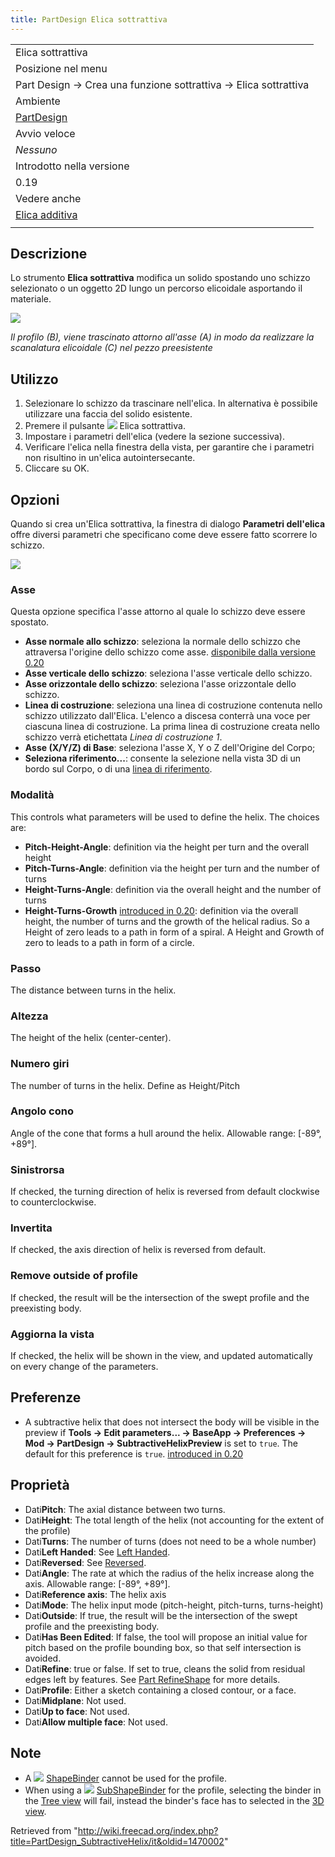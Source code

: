```yaml
---
title: PartDesign Elica sottrattiva
---
```

|  |
| --- |
| Elica sottrattiva |
| Posizione nel menu |
| Part Design → Crea una funzione sottrattiva → Elica sottrattiva |
| Ambiente |
| [PartDesign](/PartDesign_Workbench/it "PartDesign Workbench/it") |
| Avvio veloce |
| *Nessuno* |
| Introdotto nella versione |
| 0.19 |
| Vedere anche |
| [Elica additiva](/PartDesign_AdditiveHelix/it "PartDesign AdditiveHelix/it") |
|  |

## Descrizione

Lo strumento **Elica sottrattiva** modifica un solido spostando uno schizzo selezionato o un oggetto 2D lungo un percorso elicoidale asportando il materiale.

![](/images/PartDesign_SubtractiveHelix_example_overview.png)

*Il profilo (B), viene trascinato attorno all'asse (A) in modo da realizzare la scanalatura elicoidale (C) nel pezzo preesistente*

## Utilizzo

1. Selezionare lo schizzo da trascinare nell'elica. In alternativa è possibile utilizzare una faccia del solido esistente.
2. Premere il pulsante ![](/images/PartDesign_SubtractiveHelix.svg) Elica sottrattiva.
3. Impostare i parametri dell'elica (vedere la sezione successiva).
4. Verificare l'elica nella finestra della vista, per garantire che i parametri non risultino in un'elica autointersecante.
5. Cliccare su OK.

## Opzioni

Quando si crea un'Elica sottrattiva, la finestra di dialogo **Parametri dell'elica** offre diversi parametri che specificano come deve essere fatto scorrere lo schizzo.

![](/images/PartDesign_SubtractiveHelix_taskpanel.png)

### Asse

Questa opzione specifica l'asse attorno al quale lo schizzo deve essere spostato.

* **Asse normale allo schizzo**: seleziona la normale dello schizzo che attraversa l'origine dello schizzo come asse. [disponibile dalla versione 0.20](/Release_notes_0.20/it "Release notes 0.20/it")
* **Asse verticale dello schizzo**: seleziona l'asse verticale dello schizzo.
* **Asse orizzontale dello schizzo**: seleziona l'asse orizzontale dello schizzo.
* **Linea di costruzione**: seleziona una linea di costruzione contenuta nello schizzo utilizzato dall'Elica. L'elenco a discesa conterrà una voce per ciascuna linea di costruzione. La prima linea di costruzione creata nello schizzo verrà etichettata *Linea di costruzione 1*.
* **Asse (X/Y/Z) di Base**: seleziona l'asse X, Y o Z dell'Origine del Corpo;
* **Seleziona riferimento...**: consente la selezione nella vista 3D di un bordo sul Corpo, o di una [linea di riferimento](/PartDesign_Line/it "PartDesign Line/it").

### Modalità

This controls what parameters will be used to define the helix. The choices are:

* **Pitch-Height-Angle**: definition via the height per turn and the overall height
* **Pitch-Turns-Angle**: definition via the height per turn and the number of turns
* **Height-Turns-Angle**: definition via the overall height and the number of turns
* **Height-Turns-Growth** [introduced in 0.20](/Release_notes_0.20 "Release notes 0.20"): definition via the overall height, the number of turns and the growth of the helical radius. So a Height of zero leads to a path in form of a spiral. A Height and Growth of zero to leads to a path in form of a circle.

### Passo

The distance between turns in the helix.

### Altezza

The height of the helix (center-center).

### Numero giri

The number of turns in the helix. Define as Height/Pitch

### Angolo cono

Angle of the cone that forms a hull around the helix. Allowable range: [-89°, +89°].

### Sinistrorsa

If checked, the turning direction of helix is reversed from default clockwise to counterclockwise.

### Invertita

If checked, the axis direction of helix is reversed from default.

### Remove outside of profile

If checked, the result will be the intersection of the swept profile and the preexisting body.

### Aggiorna la vista

If checked, the helix will be shown in the view, and updated automatically on every change of the parameters.

## Preferenze

* A subtractive helix that does not intersect the body will be visible in the preview if **Tools → Edit parameters... → BaseApp → Preferences → Mod → PartDesign → SubtractiveHelixPreview** is set to `true`. The default for this preference is `true`. [introduced in 0.20](/Release_notes_0.20 "Release notes 0.20")

## Proprietà

* Dati**Pitch**: The axial distance between two turns.
* Dati**Height**: The total length of the helix (not accounting for the extent of the profile)
* Dati**Turns**: The number of turns (does not need to be a whole number)
* Dati**Left Handed**: See [Left Handed](#Left_handed).
* Dati**Reversed**: See [Reversed](#Reversed).
* Dati**Angle**: The rate at which the radius of the helix increase along the axis. Allowable range: [-89°, +89°].
* Dati**Reference axis**: The helix axis
* Dati**Mode**: The helix input mode (pitch-height, pitch-turns, turns-height)
* Dati**Outside**: If true, the result will be the intersection of the swept profile and the preexisting body.
* Dati**Has Been Edited**: If false, the tool will propose an initial value for pitch based on the profile bounding box, so that self intersection is avoided.
* Dati**Refine**: true or false. If set to true, cleans the solid from residual edges left by features. See [Part RefineShape](/Part_RefineShape "Part RefineShape") for more details.
* Dati**Profile**: Either a sketch containing a closed contour, or a face.
* Dati**Midplane**: Not used.
* Dati**Up to face**: Not used.
* Dati**Allow multiple face**: Not used.

## Note

* A ![](/images/PartDesign_ShapeBinder.svg) [ShapeBinder](/PartDesign_ShapeBinder "PartDesign ShapeBinder") cannot be used for the profile.
* When using a ![](/images/PartDesign_SubShapeBinder.svg) [SubShapeBinder](/PartDesign_SubShapeBinder "PartDesign SubShapeBinder") for the profile, selecting the binder in the [Tree view](/Tree_view "Tree view") will fail, instead the binder's face has to selected in the [3D view](/3D_view "3D view").

Retrieved from "<http://wiki.freecad.org/index.php?title=PartDesign_SubtractiveHelix/it&oldid=1470002>"
